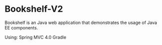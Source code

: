 Bookshelf-V2
============

Bookshelf is an Java web application that demonstrates the usage of Java EE components.


Using:
    Spring MVC 4.0
    Gradle

